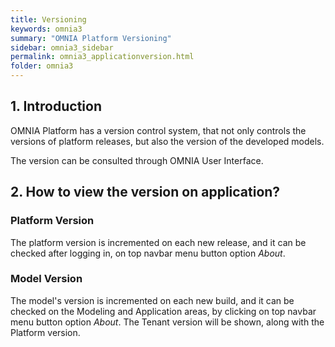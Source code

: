 ```yaml
---
title: Versioning
keywords: omnia3
summary: "OMNIA Platform Versioning"
sidebar: omnia3_sidebar
permalink: omnia3_applicationversion.html
folder: omnia3
---
```


## 1. Introduction

OMNIA Platform has a version control system, that not only controls the versions of platform releases, but also the version of the developed models.

The version can be consulted through OMNIA User Interface.

## 2. How to view the version on application?

### Platform Version

The platform version is incremented on each new release, and it can be checked after logging in, on top navbar menu button option *About*.

### Model Version

The model's version is incremented on each new build, and it can be checked on the Modeling and Application areas, by clicking on top navbar menu button option *About*. The Tenant version will be shown, along with the Platform version.


